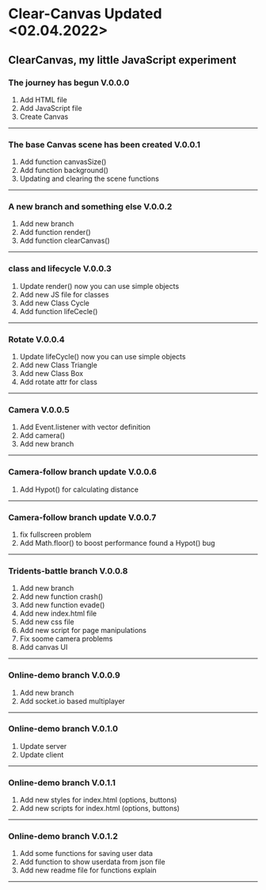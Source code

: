 # Clear-Canvas Updated <02.04.2022>
ClearCanvas, my little JavaScript experiment
--------------------------------------------
### The journey has begun V.0.0.0
1. Add HTML file
2. Add JavaScript file
3. Create Canvas
--------------------------------------------
### The base Canvas scene has been created V.0.0.1
1. Add function canvasSize()
2. Add function background()
3. Updating and clearing the scene functions
--------------------------------------------
### A new branch and something else V.0.0.2
1. Add new branch
2. Add function render()
3. Add function clearCanvas()
-------------------------------------------
### class and lifecycle V.0.0.3
1. Update render() now you can use simple objects
2. Add new JS file for classes
3. Add new Class Cycle
4. Add function lifeCecle()
-------------------------------------------
### Rotate V.0.0.4
1. Update lifeCycle() now you can use simple objects
2. Add new Class Triangle
3. Add new Class Box
4. Add rotate attr for class
-------------------------------------------
### Camera V.0.0.5
1. Add Event.listener with vector definition
2. Add camera()
3. Add new branch
-------------------------------------------
### Camera-follow branch update V.0.0.6
1. Add Hypot() for calculating distance
-------------------------------------------
### Camera-follow branch update V.0.0.7
1. fix fullscreen problem
2. Add Math.floor() to boost performance
found a Hypot() bug
------------------------------------------
### Tridents-battle branch V.0.0.8
1. Add new branch
2. Add new function crash()
3. Add new function evade()
4. Add new index.html file
5. Add new css file
6. Add new script for page manipulations
7. Fix soome camera problems
8. Add canvas UI
------------------------------------------
### Online-demo branch V.0.0.9
1. Add new branch
2. Add socket.io based multiplayer
------------------------------------------
### Online-demo branch V.0.1.0
1. Update server
2. Update client
------------------------------------------
### Online-demo branch V.0.1.1
1. Add new styles for index.html (options, buttons)
2. Add new scripts for index.html (options, buttons)
------------------------------------------
### Online-demo branch V.0.1.2
1. Add some functions for saving user data
2. Add function to show userdata from json file
3. Add new readme file for functions explain
------------------------------------------
